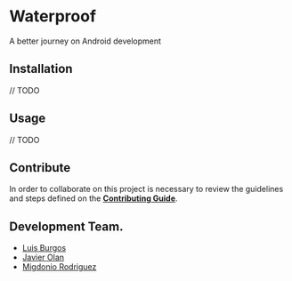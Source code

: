 
# Waterproof
A better journey on Android development

## Installation

// TODO 

## Usage

// TODO

## Contribute

In order to collaborate on this project is necessary to review the guidelines and steps defined on the [**Contributing Guide**](./CONTRIBUTING.md).

## Development Team.
* [Luis Burgos](https://github.com/LuisBurgos)
* [Javier Olan](https://github.com/javikin)
* [Migdonio Rodriguez](https://github.com/migdonio1)
